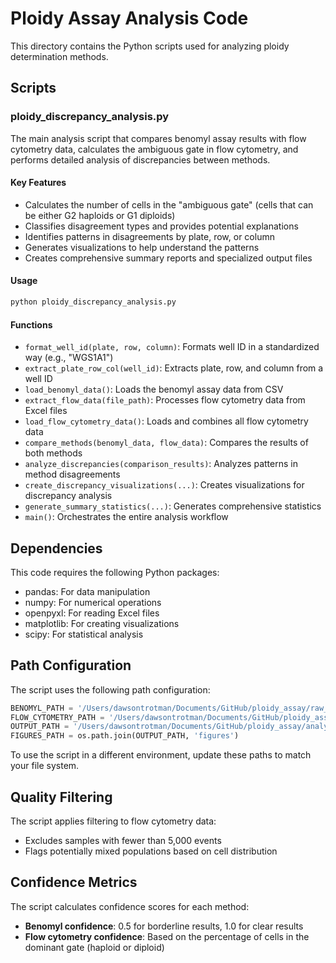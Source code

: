 # Ploidy Assay Analysis Code

This directory contains the Python scripts used for analyzing ploidy determination methods.

## Scripts

### ploidy_discrepancy_analysis.py

The main analysis script that compares benomyl assay results with flow cytometry data, calculates the ambiguous gate in flow cytometry, and performs detailed analysis of discrepancies between methods.

#### Key Features

- Calculates the number of cells in the "ambiguous gate" (cells that can be either G2 haploids or G1 diploids)
- Classifies disagreement types and provides potential explanations
- Identifies patterns in disagreements by plate, row, or column
- Generates visualizations to help understand the patterns
- Creates comprehensive summary reports and specialized output files

#### Usage

```bash
python ploidy_discrepancy_analysis.py
```

#### Functions

- `format_well_id(plate, row, column)`: Formats well ID in a standardized way (e.g., "WGS1A1")
- `extract_plate_row_col(well_id)`: Extracts plate, row, and column from a well ID
- `load_benomyl_data()`: Loads the benomyl assay data from CSV
- `extract_flow_data(file_path)`: Processes flow cytometry data from Excel files
- `load_flow_cytometry_data()`: Loads and combines all flow cytometry data
- `compare_methods(benomyl_data, flow_data)`: Compares the results of both methods
- `analyze_discrepancies(comparison_results)`: Analyzes patterns in method disagreements
- `create_discrepancy_visualizations(...)`: Creates visualizations for discrepancy analysis
- `generate_summary_statistics(...)`: Generates comprehensive statistics
- `main()`: Orchestrates the entire analysis workflow

## Dependencies

This code requires the following Python packages:

- pandas: For data manipulation
- numpy: For numerical operations
- openpyxl: For reading Excel files
- matplotlib: For creating visualizations
- scipy: For statistical analysis

## Path Configuration

The script uses the following path configuration:

```python
BENOMYL_PATH = '/Users/dawsontrotman/Documents/GitHub/ploidy_assay/raw_data/benamil_assay'
FLOW_CYTOMETRY_PATH = '/Users/dawsontrotman/Documents/GitHub/ploidy_assay/raw_data/flow_cytometry'
OUTPUT_PATH = '/Users/dawsontrotman/Documents/GitHub/ploidy_assay/analysis_output'
FIGURES_PATH = os.path.join(OUTPUT_PATH, 'figures')
```

To use the script in a different environment, update these paths to match your file system.

## Quality Filtering

The script applies filtering to flow cytometry data:
- Excludes samples with fewer than 5,000 events
- Flags potentially mixed populations based on cell distribution

## Confidence Metrics

The script calculates confidence scores for each method:
- **Benomyl confidence**: 0.5 for borderline results, 1.0 for clear results
- **Flow cytometry confidence**: Based on the percentage of cells in the dominant gate (haploid or diploid)

